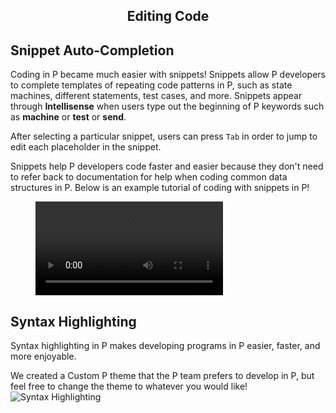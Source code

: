 <style>
  .md-typeset h1,
  .md-content__button {
    display: none;
  }
  
</style>

<div align="center">
  <h2>Editing Code</h2>
</div>

## **Snippet Auto-Completion**

Coding in P became much easier with snippets! Snippets allow P developers to complete templates of repeating code patterns in P, such as state machines, different statements, test cases, and more. Snippets appear through **Intellisense** when users type out the beginning of P keywords such as **machine** or **test** or **send**.

After selecting a particular snippet, users can press `Tab` in order to jump to edit each placeholder in the snippet.

Snippets help P developers code faster and easier because they don't need to refer back to documentation for help when coding common data structures in P. Below is an example tutorial of coding with snippets in P!

<figure class="video_container">
  <video controls="true" allowfullscreen="true" >
    <source src="../videos/snippets.mov" type="video/mp4">
  </video>
</figure>

## **Syntax Highlighting**

Syntax highlighting in P makes developing programs in P easier, faster, and more enjoyable.

We created a Custom P theme that the P team prefers to develop in P, but feel free to change the theme to whatever you would like!
![Syntax Highlighting](../images/syntax_highlighting.png)

